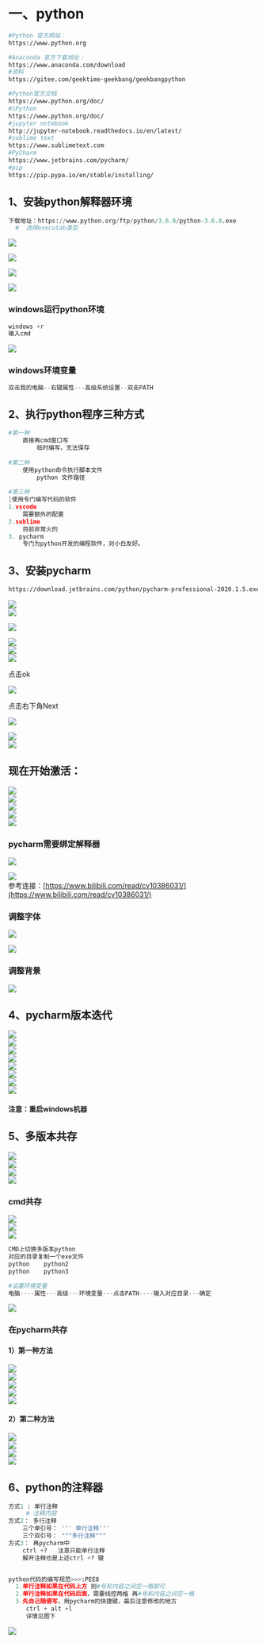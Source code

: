 <h1 id="bff202bc">一、python</h1>


```bash
#Python 官方网站：
https://www.python.org

#Anaconda 官方下载地址：
https://www.anaconda.com/download
#资料
https://gitee.com/geektime-geekbang/geekbangpython

#Python官方文档
https://www.python.org/doc/
#iPython
https://www.python.org/doc/
#jupyter notebook
http://jupyter-notebook.readthedocs.io/en/latest/
#sublime text
https://www.sublimetext.com
#PyCharm
https://www.jetbrains.com/pycharm/
#pip
https://pip.pypa.io/en/stable/installing/
```



<h2 id="ba6a9747">1、安装python解释器环境</h2>


```python
下载地址：https://www.python.org/ftp/python/3.6.8/python-3.6.8.exe
  #  选择executab类型
```



![](https://img-blog.csdnimg.cn/616631aea8864c728f6e7e520a71bd91.png?x-oss-process=image/watermark,type_d3F5LXplbmhlaQ,shadow_50,text_Q1NETiBAd2VpeGluXzQ2ODM3Mzk2,size_20,color_FFFFFF,t_70,g_se,x_16)



![](https://img-blog.csdnimg.cn/fcdab46812c54167aa7e4708e0147512.png?x-oss-process=image/watermark,type_d3F5LXplbmhlaQ,shadow_50,text_Q1NETiBAd2VpeGluXzQ2ODM3Mzk2,size_20,color_FFFFFF,t_70,g_se,x_16)



![](https://img-blog.csdnimg.cn/1c3a0e43e9064f4cb6c8d26d64e06cc5.png?x-oss-process=image/watermark,type_d3F5LXplbmhlaQ,shadow_50,text_Q1NETiBAd2VpeGluXzQ2ODM3Mzk2,size_20,color_FFFFFF,t_70,g_se,x_16)



![](https://img-blog.csdnimg.cn/2bc6627199ad4a6fa4cbd5173b3a0b4f.png?x-oss-process=image/watermark,type_d3F5LXplbmhlaQ,shadow_50,text_Q1NETiBAd2VpeGluXzQ2ODM3Mzk2,size_20,color_FFFFFF,t_70,g_se,x_16)



<h3 id="a2c35a3c">windows运行python环境</h3>


```python
windows +r
输入cmd
```



![](https://img-blog.csdnimg.cn/66e78f2f711e42a582efd4dcc56fbe4a.png?x-oss-process=image/watermark,type_d3F5LXplbmhlaQ,shadow_50,text_Q1NETiBAd2VpeGluXzQ2ODM3Mzk2,size_20,color_FFFFFF,t_70,g_se,x_16)



<h3 id="378c9bde">windows环境变量</h3>


```python
双击我的电脑--右键属性---高级系统设置--双击PATH
```



<h2 id="72d7b472">2、执行python程序三种方式</h2>


```python
#第一种
    直接再cmd窗口写
        临时编写，无法保存
        
#第二种
    使用python命令执行脚本文件
        python 文件路径
        
#第三种
|使用专门编写代码的软件
1.vscode
    需要额外的配置
2.sublime
    目前非常火的
3. pycharm
    专门为python开发的编程软件，对小白友好。
```



<h2 id="7ea0c1e7">3、安装pycharm</h2>


```bash
https://download.jetbrains.com/python/pycharm-professional-2020.1.5.exe?_gl=1*zsbc5a*_ga*MTAwMTYxOTM1NS4xNjQ5NjA3NTEw*_ga_V0XZL7QHEB*MTY0OTY4NjYxMy4yLjEuMTY0OTY4ODUxMi4w&_ga=2.39962658.1085584214.1649607516-1001619355.1649607510
```



![](https://img-blog.csdnimg.cn/dbc429d36e7245ed96d060a03e73810a.png?x-oss-process=image/watermark,type_d3F5LXplbmhlaQ,shadow_50,text_Q1NETiBAd2VpeGluXzQ2ODM3Mzk2,size_20,color_FFFFFF,t_70,g_se,x_16)  
![](https://img-blog.csdnimg.cn/3175a7f9b63c434597c8f45ed3cdb85c.png?x-oss-process=image/watermark,type_d3F5LXplbmhlaQ,shadow_50,text_Q1NETiBAd2VpeGluXzQ2ODM3Mzk2,size_17,color_FFFFFF,t_70,g_se,x_16)



![](https://img-blog.csdnimg.cn/a8bb9cc231df4f5cb975600c3dbec92d.png?x-oss-process=image/watermark,type_d3F5LXplbmhlaQ,shadow_50,text_Q1NETiBAd2VpeGluXzQ2ODM3Mzk2,size_17,color_FFFFFF,t_70,g_se,x_16)



![](https://img-blog.csdnimg.cn/d23de06ab5654169b86600415c5b4b7d.png?x-oss-process=image/watermark,type_d3F5LXplbmhlaQ,shadow_50,text_Q1NETiBAd2VpeGluXzQ2ODM3Mzk2,size_20,color_FFFFFF,t_70,g_se,x_16)  
![](https://img-blog.csdnimg.cn/19c217d9f8354fc9a871b80c91c7a8cf.png?x-oss-process=image/watermark,type_d3F5LXplbmhlaQ,shadow_50,text_Q1NETiBAd2VpeGluXzQ2ODM3Mzk2,size_17,color_FFFFFF,t_70,g_se,x_16)  
![](https://img-blog.csdnimg.cn/ec4c2727b2414773b859cd505ddf05b6.png?x-oss-process=image/watermark,type_d3F5LXplbmhlaQ,shadow_50,text_Q1NETiBAd2VpeGluXzQ2ODM3Mzk2,size_17,color_FFFFFF,t_70,g_se,x_16)

点击ok

![](https://img-blog.csdnimg.cn/2e9a28f9be1b496381d1ab9eba24f336.png?x-oss-process=image/watermark,type_d3F5LXplbmhlaQ,shadow_50,text_Q1NETiBAd2VpeGluXzQ2ODM3Mzk2,size_9,color_FFFFFF,t_70,g_se,x_16)

点击右下角Next

![](https://img-blog.csdnimg.cn/a069f730915d4ed5bb84cdab87f421a7.png?x-oss-process=image/watermark,type_d3F5LXplbmhlaQ,shadow_50,text_Q1NETiBAd2VpeGluXzQ2ODM3Mzk2,size_14,color_FFFFFF,t_70,g_se,x_16)



![](https://img-blog.csdnimg.cn/1cc51b0523704c0bba5b5a20af989b25.png?x-oss-process=image/watermark,type_d3F5LXplbmhlaQ,shadow_50,text_Q1NETiBAd2VpeGluXzQ2ODM3Mzk2,size_15,color_FFFFFF,t_70,g_se,x_16)  
![](https://img-blog.csdnimg.cn/06f58ecb813149858b196570aa6739c3.png?x-oss-process=image/watermark,type_d3F5LXplbmhlaQ,shadow_50,text_Q1NETiBAd2VpeGluXzQ2ODM3Mzk2,size_20,color_FFFFFF,t_70,g_se,x_16)



<h2 id="4edb857a">现在开始激活：</h2>


![](https://img-blog.csdnimg.cn/4051221147be4c87937c2faceeeb5451.png?x-oss-process=image/watermark,type_d3F5LXplbmhlaQ,shadow_50,text_Q1NETiBAd2VpeGluXzQ2ODM3Mzk2,size_20,color_FFFFFF,t_70,g_se,x_16)  
![](https://img-blog.csdnimg.cn/5c3cca4bbbcb4b038cd0f0d5cf3d7ce3.png?x-oss-process=image/watermark,type_d3F5LXplbmhlaQ,shadow_50,text_Q1NETiBAd2VpeGluXzQ2ODM3Mzk2,size_12,color_FFFFFF,t_70,g_se,x_16)  
![](https://img-blog.csdnimg.cn/edbb6c9da1684c53a8bbfda0b0698667.png?x-oss-process=image/watermark,type_d3F5LXplbmhlaQ,shadow_50,text_Q1NETiBAd2VpeGluXzQ2ODM3Mzk2,size_12,color_FFFFFF,t_70,g_se,x_16)  
![](https://img-blog.csdnimg.cn/854d82c985c748848bf3895902f0a7bf.png?x-oss-process=image/watermark,type_d3F5LXplbmhlaQ,shadow_50,text_Q1NETiBAd2VpeGluXzQ2ODM3Mzk2,size_13,color_FFFFFF,t_70,g_se,x_16)  
![](https://img-blog.csdnimg.cn/06703e66bba545878b0e34a5f3ed5ddd.png?x-oss-process=image/watermark,type_d3F5LXplbmhlaQ,shadow_50,text_Q1NETiBAd2VpeGluXzQ2ODM3Mzk2,size_13,color_FFFFFF,t_70,g_se,x_16)



<h3 id="54fc6aae">pycharm需要绑定解释器</h3>


![](https://img-blog.csdnimg.cn/d1fa77c6753b417aa4838845019c6d7f.png?x-oss-process=image/watermark,type_d3F5LXplbmhlaQ,shadow_50,text_Q1NETiBAd2VpeGluXzQ2ODM3Mzk2,size_20,color_FFFFFF,t_70,g_se,x_16)



![](https://img-blog.csdnimg.cn/f3380dc730504721a13292e1d4800cf8.png?x-oss-process=image/watermark,type_d3F5LXplbmhlaQ,shadow_50,text_Q1NETiBAd2VpeGluXzQ2ODM3Mzk2,size_20,color_FFFFFF,t_70,g_se,x_16)  
参考连接：[https://www.bilibili.com/read/cv10386031/](https://www.bilibili.com/read/cv10386031/)



<h3 id="8968ac4d">调整字体</h3>


![](https://img-blog.csdnimg.cn/d478a42eead14855a735c070edb447e3.png?x-oss-process=image/watermark,type_d3F5LXplbmhlaQ,shadow_50,text_Q1NETiBAd2VpeGluXzQ2ODM3Mzk2,size_20,color_FFFFFF,t_70,g_se,x_16)



![](https://img-blog.csdnimg.cn/dc06849eaa2f415ba4a9d9969fb07dfa.png?x-oss-process=image/watermark,type_d3F5LXplbmhlaQ,shadow_50,text_Q1NETiBAd2VpeGluXzQ2ODM3Mzk2,size_20,color_FFFFFF,t_70,g_se,x_16)



<h3 id="f26684ed">调整背景</h3>


![](https://img-blog.csdnimg.cn/4688928614394fbf8d6a3faa511396a1.png?x-oss-process=image/watermark,type_d3F5LXplbmhlaQ,shadow_50,text_Q1NETiBAd2VpeGluXzQ2ODM3Mzk2,size_20,color_FFFFFF,t_70,g_se,x_16)



<h2 id="9db8b69d">4、pycharm版本迭代</h2>


![](https://img-blog.csdnimg.cn/e3f498dbedb240c29b8bab130ae353b0.png?x-oss-process=image/watermark,type_d3F5LXplbmhlaQ,shadow_50,text_Q1NETiBAd2VpeGluXzQ2ODM3Mzk2,size_19,color_FFFFFF,t_70,g_se,x_16)  
![](https://img-blog.csdnimg.cn/7411f8b5dc9343a9a3996f94a83e293e.png?x-oss-process=image/watermark,type_d3F5LXplbmhlaQ,shadow_50,text_Q1NETiBAd2VpeGluXzQ2ODM3Mzk2,size_17,color_FFFFFF,t_70,g_se,x_16)  
![](https://img-blog.csdnimg.cn/d8a5c9a235d848d596edfdc688548124.png?x-oss-process=image/watermark,type_d3F5LXplbmhlaQ,shadow_50,text_Q1NETiBAd2VpeGluXzQ2ODM3Mzk2,size_11,color_FFFFFF,t_70,g_se,x_16)  
![](https://img-blog.csdnimg.cn/e945a78332224affaad44dbd70aa156e.png?x-oss-process=image/watermark,type_d3F5LXplbmhlaQ,shadow_50,text_Q1NETiBAd2VpeGluXzQ2ODM3Mzk2,size_13,color_FFFFFF,t_70,g_se,x_16)  
![](https://img-blog.csdnimg.cn/27d540497b3e4266851bb85fd203a1a9.png?x-oss-process=image/watermark,type_d3F5LXplbmhlaQ,shadow_50,text_Q1NETiBAd2VpeGluXzQ2ODM3Mzk2,size_12,color_FFFFFF,t_70,g_se,x_16)  
![](https://img-blog.csdnimg.cn/f8205c0d74ac4ca4b4ff5c4d22efe372.png?x-oss-process=image/watermark,type_d3F5LXplbmhlaQ,shadow_50,text_Q1NETiBAd2VpeGluXzQ2ODM3Mzk2,size_12,color_FFFFFF,t_70,g_se,x_16)  
![](https://img-blog.csdnimg.cn/a18c6f5e7c16479d8c1645f735110862.png?x-oss-process=image/watermark,type_d3F5LXplbmhlaQ,shadow_50,text_Q1NETiBAd2VpeGluXzQ2ODM3Mzk2,size_11,color_FFFFFF,t_70,g_se,x_16)  
![](https://img-blog.csdnimg.cn/a737f48349de4e79a9e29309796d7a83.png?x-oss-process=image/watermark,type_d3F5LXplbmhlaQ,shadow_50,text_Q1NETiBAd2VpeGluXzQ2ODM3Mzk2,size_13,color_FFFFFF,t_70,g_se,x_16)



<h4 id="baa88451">注意：重启windows机器</h4>


<h2 id="8c43f3fb">5、多版本共存</h2>


![](https://img-blog.csdnimg.cn/85708ec1996c4d0ebc74b5e0d45295f5.png?x-oss-process=image/watermark,type_d3F5LXplbmhlaQ,shadow_50,text_Q1NETiBAd2VpeGluXzQ2ODM3Mzk2,size_18,color_FFFFFF,t_70,g_se,x_16)  
![](https://img-blog.csdnimg.cn/37f0249e3c744a9fb891b66e2e5a0067.png?x-oss-process=image/watermark,type_d3F5LXplbmhlaQ,shadow_50,text_Q1NETiBAd2VpeGluXzQ2ODM3Mzk2,size_18,color_FFFFFF,t_70,g_se,x_16)  
![](https://img-blog.csdnimg.cn/7e9c8913c4a64fc3a899f49f24593f11.png?x-oss-process=image/watermark,type_d3F5LXplbmhlaQ,shadow_50,text_Q1NETiBAd2VpeGluXzQ2ODM3Mzk2,size_18,color_FFFFFF,t_70,g_se,x_16)  
![](https://img-blog.csdnimg.cn/ffbe7e5318b4426fbe480985cbeacc6a.png?x-oss-process=image/watermark,type_d3F5LXplbmhlaQ,shadow_50,text_Q1NETiBAd2VpeGluXzQ2ODM3Mzk2,size_18,color_FFFFFF,t_70,g_se,x_16)



<h3 id="cfca2532">cmd共存</h3>


![](https://img-blog.csdnimg.cn/4509e7f1142a45a49c0c2bc7275f2d04.png?x-oss-process=image/watermark,type_d3F5LXplbmhlaQ,shadow_50,text_Q1NETiBAd2VpeGluXzQ2ODM3Mzk2,size_20,color_FFFFFF,t_70,g_se,x_16)  
![](https://img-blog.csdnimg.cn/ff22ea4f7bb14ecaae1765360e3fc482.png?x-oss-process=image/watermark,type_d3F5LXplbmhlaQ,shadow_50,text_Q1NETiBAd2VpeGluXzQ2ODM3Mzk2,size_20,color_FFFFFF,t_70,g_se,x_16)  
![](https://img-blog.csdnimg.cn/0247f37a0e7449d69fe43843f4ca6bb4.png?x-oss-process=image/watermark,type_d3F5LXplbmhlaQ,shadow_50,text_Q1NETiBAd2VpeGluXzQ2ODM3Mzk2,size_20,color_FFFFFF,t_70,g_se,x_16)



```python
CMD上切换多版本python
对应的目录复制一个exe文件
python    python2
python    python3

#设置环境变量
电脑----属性---高级---环境变量---点击PATH----输入对应目录---确定
```



![](https://img-blog.csdnimg.cn/2535f73b16ac40aba5da888cb6a77bb3.png?x-oss-process=image/watermark,type_d3F5LXplbmhlaQ,shadow_50,text_Q1NETiBAd2VpeGluXzQ2ODM3Mzk2,size_20,color_FFFFFF,t_70,g_se,x_16)



<h3 id="fe2de821">在pycharm共存</h3>


<h4 id="1799de39">1）第一种方法</h4>


![](https://img-blog.csdnimg.cn/940e660ded004ea8a5f631d84797056c.png?x-oss-process=image/watermark,type_d3F5LXplbmhlaQ,shadow_50,text_Q1NETiBAd2VpeGluXzQ2ODM3Mzk2,size_20,color_FFFFFF,t_70,g_se,x_16)  
![](https://img-blog.csdnimg.cn/b97bbb0492864423bdc59b2470c717e5.png?x-oss-process=image/watermark,type_d3F5LXplbmhlaQ,shadow_50,text_Q1NETiBAd2VpeGluXzQ2ODM3Mzk2,size_20,color_FFFFFF,t_70,g_se,x_16)  
![](https://img-blog.csdnimg.cn/4e8b05d1f45b418bb41fb762742135e4.png?x-oss-process=image/watermark,type_d3F5LXplbmhlaQ,shadow_50,text_Q1NETiBAd2VpeGluXzQ2ODM3Mzk2,size_20,color_FFFFFF,t_70,g_se,x_16)  
![](https://img-blog.csdnimg.cn/57996d507b53411ba6e160b94117e3a6.png?x-oss-process=image/watermark,type_d3F5LXplbmhlaQ,shadow_50,text_Q1NETiBAd2VpeGluXzQ2ODM3Mzk2,size_20,color_FFFFFF,t_70,g_se,x_16)  
![](https://img-blog.csdnimg.cn/e987b8adaa0845e5a98578a414be91c3.png?x-oss-process=image/watermark,type_d3F5LXplbmhlaQ,shadow_50,text_Q1NETiBAd2VpeGluXzQ2ODM3Mzk2,size_20,color_FFFFFF,t_70,g_se,x_16)



<h4 id="fb1e2bfe">2）第二种方法</h4>


![](https://img-blog.csdnimg.cn/9c6b5a05d3a143ab9fc20520edacbcef.png?x-oss-process=image/watermark,type_d3F5LXplbmhlaQ,shadow_50,text_Q1NETiBAd2VpeGluXzQ2ODM3Mzk2,size_20,color_FFFFFF,t_70,g_se,x_16)  
![](https://img-blog.csdnimg.cn/d7608aca099b4fa192b726d63c7ccce1.png?x-oss-process=image/watermark,type_d3F5LXplbmhlaQ,shadow_50,text_Q1NETiBAd2VpeGluXzQ2ODM3Mzk2,size_20,color_FFFFFF,t_70,g_se,x_16)  
![](https://img-blog.csdnimg.cn/1bfa56a036534e59a00ef05481f5b61a.png?x-oss-process=image/watermark,type_d3F5LXplbmhlaQ,shadow_50,text_Q1NETiBAd2VpeGluXzQ2ODM3Mzk2,size_20,color_FFFFFF,t_70,g_se,x_16)  
![](https://img-blog.csdnimg.cn/f0e11ceb3e9148ff9391825afaf875a6.png?x-oss-process=image/watermark,type_d3F5LXplbmhlaQ,shadow_50,text_Q1NETiBAd2VpeGluXzQ2ODM3Mzk2,size_20,color_FFFFFF,t_70,g_se,x_16)



<h2 id="06e6c573">6、python的注释器</h2>


```python
方式1 : 单行注释
     # 注释内容
方式2： 多行注释
    三个单引号： ''' 单行注释''' 
    三个双引号： """多行注释"""
方式3： 再pycharm中
    ctrl +?   注意只能单行注释
    解开注释也是上述ctrl +? 键


python代码的编写规范>>>:PEE8
  1.单行注释如果在代码上方 则#号和内容之间空一格即可
  2.单行注释如果在代码后面，需要线控两格 再#号和内容之间空一格
  3.先自己随便写，用pycharm的快捷键，最后注意修改的地方
     ctrl + alt +l
     详情见图下
```



![](https://img-blog.csdnimg.cn/dc8e71546bd94f4d80f37ba4ce786b02.png?x-oss-process=image/watermark,type_d3F5LXplbmhlaQ,shadow_50,text_Q1NETiBAd2VpeGluXzQ2ODM3Mzk2,size_20,color_FFFFFF,t_70,g_se,x_16)




